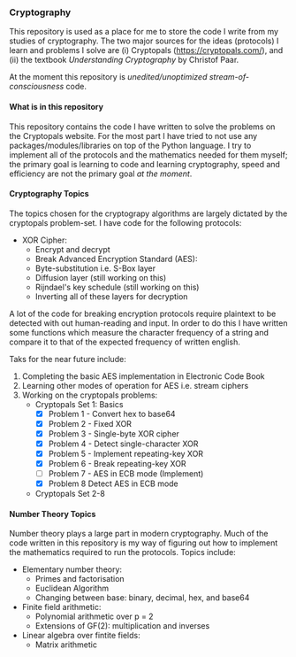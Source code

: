 ### Cryptography

This repository is used as a place for me to store the code I write from my studies of cryptography. The two major sources for the ideas (protocols) I learn and problems I solve are (i) Cryptopals (https://cryptopals.com/), and (ii) the textbook *Understanding Cryptography* by Christof Paar.

At the moment this repository is *unedited/unoptimized stream-of-consciousness* code. 

#### What is in this repository

This repository contains the code I have written to solve the problems on the Cryptopals website. For the most part I have tried to not use any packages/modules/libraries on top of the Python language. I try to implement all of the protocols and the mathematics needed for them myself; the primary goal is learning to code and learning cryptography, speed and efficiency are not the primary goal *at the moment*.

#### Cryptography Topics

The topics chosen for the cryptograpy algorithms are largely dictated by the cryptopals problem-set. I have code for the following protocols: 

- XOR Cipher:
  - Encrypt and decrypt
  - Break
Advanced Encryption Standard (AES):
  - Byte-substitution i.e. S-Box layer
  - Diffusion layer (still working on this)
  - Rijndael's key schedule (still working on this)
  - Inverting all of these layers for decryption
  
A lot of the code for breaking encryption protocols require plaintext to be detected with out human-reading and input. In order to do this I have written some functions which measure the character frequency of a string and compare it to that of the expected frequency of written english. 

Taks for the near future include: 
1. Completing the basic AES implementation in Electronic Code Book
2. Learning other modes of operation for AES i.e. stream ciphers
3. Working on the cryptopals problems: 
    - Cryptopals Set 1: Basics
      - [x] Problem 1 - Convert hex to base64
      - [x] Problem 2 - Fixed XOR
      - [x] Problem 3 - Single-byte XOR cipher
      - [x] Problem 4 - Detect single-character XOR
      - [x] Problem 5 - Implement repeating-key XOR
      - [x] Problem 6 - Break repeating-key XOR
      - [ ] Problem 7 - AES in ECB mode (Implement)
      - [x] Problem 8 Detect AES in ECB mode
     - Cryptopals Set 2-8

#### Number Theory Topics 

Number theory plays a large part in modern cryptography. Much of the code written in this repository is my way of figuring out how to implement the mathematics required to run the protocols. Topics include: 

- Elementary number theory:
  - Primes and factorisation
  - Euclidean Algorithm
  - Changing between base: binary, decimal, hex, and base64
- Finite field arithmetic:
  - Polynomial arithmetic over p = 2
  - Extensions of GF(2): multiplication and inverses
- Linear algebra over fintite fields:
  - Matrix arithmetic




